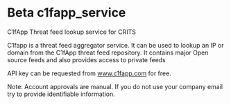 # Beta c1fapp_service
C1fApp Threat feed lookup service for CRITS

C1fapp is a threat feed aggregator service. It can be used to lookup an
IP or domain from the C1fApp threat feed repository.
It contains major Open source feeds and also provides access to private feeds

API key can be requested from www.c1fapp.com for free.

Note: Account approvals are manual. If you do not use your company email
try to provide identifiable information.

